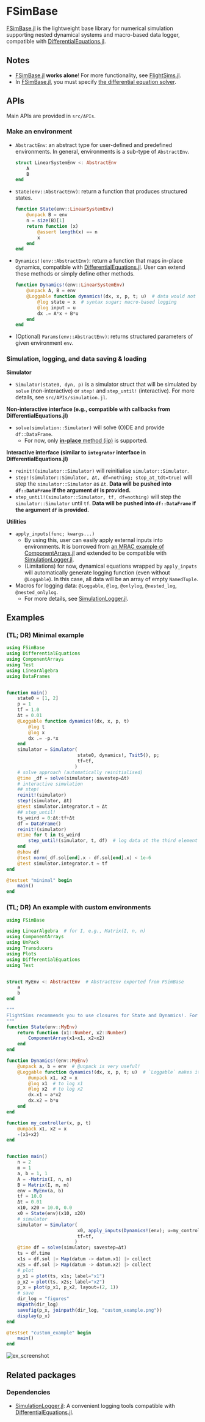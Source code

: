 # FSimBase
[FSimBase.jl](https://github.com/JinraeKim/FSimBase.jl) is
the lightweight base library for numerical simulation supporting nested dynamical systems and macro-based data logger,
compatible with [DifferentialEquations.jl](https://github.com/SciML/DifferentialEquations.jl).

## Notes
- [FSimBase.jl](https://github.com/JinraeKim/FSimBase.jl) **works alone**!
For more functionality, see [FlightSims.jl](https://github.com/JinraeKim/FlightSims.jl).
- In [FSimBase.jl](https://github.com/JinraeKim/FSimBase.jl),
you must specify [the differential equation solver](https://diffeq.sciml.ai/stable/#Solver-Algorithms).

## APIs
Main APIs are provided in `src/APIs`.

### Make an environment
- `AbstractEnv`: an abstract type for user-defined and predefined environments.
In general, environments is a sub-type of `AbstractEnv`.
    ```julia
    struct LinearSystemEnv <: AbstractEnv
        A
        B
    end
    ```
- `State(env::AbstractEnv)`: return a function that produces structured states.
    ```julia
    function State(env::LinearSystemEnv)
        @unpack B = env
        n = size(B)[1]
        return function (x)
            @assert length(x) == n
            x
        end
    end
    ```
- `Dynamics!(env::AbstractEnv)`: return a function that maps in-place dynamics,
compatible with [DifferentialEquations.jl](https://github.com/SciML/DifferentialEquations.jl).
User can extend these methods or simply define other methods.
    ```julia
    function Dynamics!(env::LinearSystemEnv)
        @unpack A, B = env
        @Loggable function dynamics!(dx, x, p, t; u)  # data would not be saved without @Loggable. Follow this form!
            @log state = x  # syntax sugar; macro-based logging
            @log input = u
            dx .= A*x + B*u
        end
    end
    ```
- (Optional) `Params(env::AbstractEnv)`: returns structured parameters of given environment `env`.

### Simulation, logging, and data saving & loading
**Simulator**
- `Simulator(state0, dyn, p)` is a simulator struct that will be simulated by `solve` (non-interactive) or `step!` and `step_until!` (interactive).
For more details, see `src/APIs/simulation.jl`.

**Non-interactive interface (e.g., compatible with callbacks from DifferentialEquations.jl)**
- `solve(simulation::Simulator)` will solve (O)DE and provide `df::DataFrame`.
    - For now, only [**in-place** method (iip)](https://diffeq.sciml.ai/stable/basics/problem/#In-place-vs-Out-of-Place-Function-Definition-Forms) is supported.

**Interactive interface (similar to `integrator` interface in DifferentialEquations.jl)**
- `reinit!(simulator::Simulator)` will reinitialise `simulator::Simulator`.
- `step!(simulator::Simulator, Δt, df=nothing; stop_at_tdt=true)` will step the `simulator::Simulator` as `Δt`.
**Data will be pushed into `df::DataFrame` if the argument `df` is provided.**
- `step_until!(simulator::Simulator, tf, df=nothing)` will step the `simulator::Simulator` until `tf`.
**Data will be pushed into `df::DataFrame` if the argument `df` is provided.**

**Utilities**
- `apply_inputs(func; kwargs...)`
    - By using this, user can easily apply external inputs into environments. It is borrowed from [an MRAC example of ComponentArrays.jl](https://jonniedie.github.io/ComponentArrays.jl/stable/examples/adaptive_control/) and extended to be compatible with [SimulationLogger.jl](https://github.com/JinraeKim/SimulationLogger.jl).
    - (Limitations) for now, dynamical equations wrapped by `apply_inputs` will automatically generate logging function (even without `@Loggable`). In this case, all data will be an array of empty `NamedTuple`.
- Macros for logging data: `@Loggable`, `@log`, `@onlylog`, `@nested_log`, `@nested_onlylog`.
    - For more details, see [SimulationLogger.jl](https://github.com/JinraeKim/SimulationLogger.jl).

## Examples

### (TL; DR) Minimal example
```julia
using FSimBase
using DifferentialEquations
using ComponentArrays
using Test
using LinearAlgebra
using DataFrames


function main()
    state0 = [1, 2]
    p = 1
    tf = 1.0
    Δt = 0.01
    @Loggable function dynamics!(dx, x, p, t)
        @log t
        @log x
        dx .= -p.*x
    end
    simulator = Simulator(
                          state0, dynamics!, Tsit5(), p;
                          tf=tf,
                         )
    # solve approach (automatically reinitialised)
    @time _df = solve(simulator; savestep=Δt)
    # interactive simulation
    ## step!
    reinit!(simulator)
    step!(simulator, Δt)
    @test simulator.integrator.t ≈ Δt
    ## step_until!
    ts_weird = 0:Δt:tf+Δt
    df = DataFrame()
    reinit!(simulator)
    @time for t in ts_weird
        step_until!(simulator, t, df)  # log data at the third element
    end
    @show df
    @test norm(_df.sol[end].x - df.sol[end].x) < 1e-6
    @test simulator.integrator.t ≈ tf
end

@testset "minimal" begin
    main()
end
```

### (TL; DR) An example with custom environments
```julia
using FSimBase

using LinearAlgebra  # for I, e.g., Matrix(I, n, n)
using ComponentArrays
using UnPack
using Transducers
using Plots
using DifferentialEquations
using Test


struct MyEnv <: AbstractEnv  # AbstractEnv exported from FSimBase
    a
    b
end

"""
FlightSims recommends you to use closures for State and Dynamics!. For more details, see https://docs.julialang.org/en/v1/devdocs/functions/.
"""
function State(env::MyEnv)
    return function (x1::Number, x2::Number)
        ComponentArray(x1=x1, x2=x2)
    end
end

function Dynamics!(env::MyEnv)
    @unpack a, b = env  # @unpack is very useful!
    @Loggable function dynamics!(dx, x, p, t; u)  # `Loggable` makes it loggable via SimulationLogger.jl (imported in FSimBase)
        @unpack x1, x2 = x
        @log x1  # to log x1
        @log x2  # to log x2
        dx.x1 = a*x2
        dx.x2 = b*u
    end
end

function my_controller(x, p, t)
    @unpack x1, x2 = x
    -(x1+x2)
end


function main()
    n = 2
    m = 1
    a, b = 1, 1
    A = -Matrix(I, n, n)
    B = Matrix(I, m, m)
    env = MyEnv(a, b)
    tf = 10.0
    Δt = 0.01
    x10, x20 = 10.0, 0.0
    x0 = State(env)(x10, x20)
    # simulator
    simulator = Simulator(
                          x0, apply_inputs(Dynamics!(env); u=my_controller), Tsit5();
                          tf=tf,
                         )
    @time df = solve(simulator; savestep=Δt)
    ts = df.time
    x1s = df.sol |> Map(datum -> datum.x1) |> collect
    x2s = df.sol |> Map(datum -> datum.x2) |> collect
    # plot
    p_x1 = plot(ts, x1s; label="x1")
    p_x2 = plot(ts, x2s; label="x2")
    p_x = plot(p_x1, p_x2, layout=(2, 1))
    # save
    dir_log = "figures"
    mkpath(dir_log)
    savefig(p_x, joinpath(dir_log, "custom_example.png"))
    display(p_x)
end

@testset "custom_example" begin
    main()
end
```
![ex_screenshot](./figures/custom_example.png)



## Related packages
### Dependencies
- [SimulationLogger.jl](https://github.com/JinraeKim/SimulationLogger.jl): A convenient logging tools compatible with [DifferentialEquations.jl](https://github.com/SciML/DifferentialEquations.jl).
